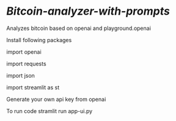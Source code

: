# *Bitcoin-analyzer-with-prompts*
Analyzes bitcoin based on openai and playground.openai

Install following packages

import openai

import requests

import json

import streamlit as st

Generate your own api key from openai

To run code stramlit run app-ui.py

